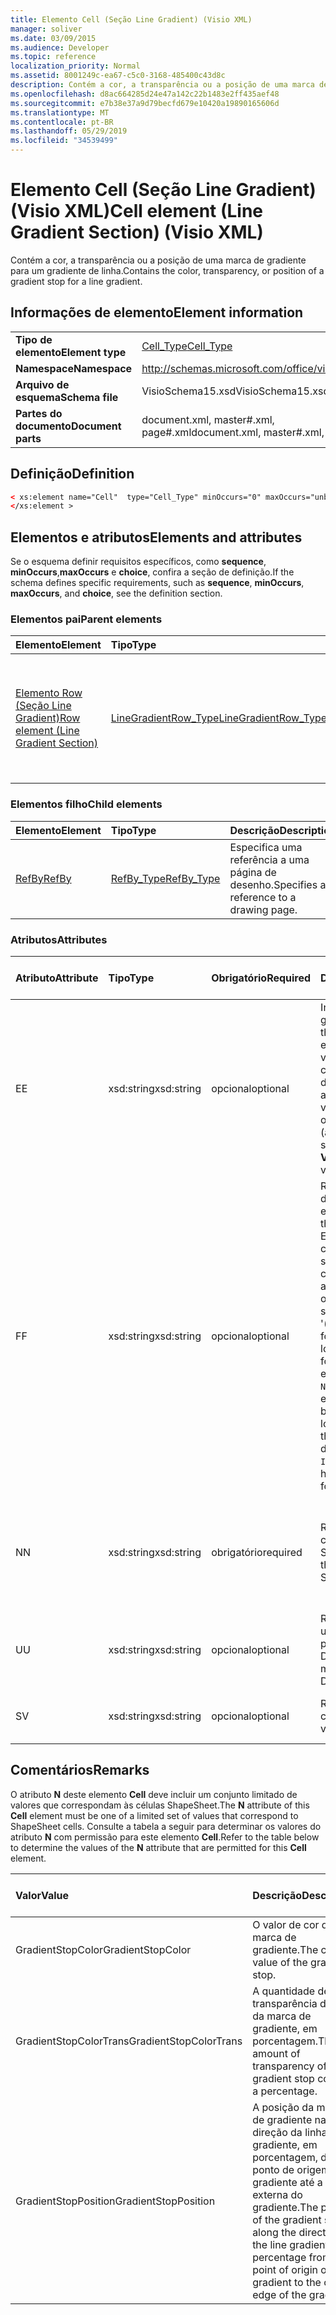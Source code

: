 ```yaml
---
title: Elemento Cell (Seção Line Gradient) (Visio XML)
manager: soliver
ms.date: 03/09/2015
ms.audience: Developer
ms.topic: reference
localization_priority: Normal
ms.assetid: 8001249c-ea67-c5c0-3168-485400c43d8c
description: Contém a cor, a transparência ou a posição de uma marca de gradiente para um gradiente de linha.
ms.openlocfilehash: d8ac664285d24e47a142c22b1483e2ff435aef48
ms.sourcegitcommit: e7b38e37a9d79becfd679e10420a19890165606d
ms.translationtype: MT
ms.contentlocale: pt-BR
ms.lasthandoff: 05/29/2019
ms.locfileid: "34539499"
---
```

# <a name="cell-element-line-gradient-section-visio-xml"></a><span data-ttu-id="d0f78-103">Elemento Cell (Seção Line Gradient) (Visio XML)</span><span class="sxs-lookup"><span data-stu-id="d0f78-103">Cell element (Line Gradient Section) (Visio XML)</span></span>

<span data-ttu-id="d0f78-104">Contém a cor, a transparência ou a posição de uma marca de gradiente para um gradiente de linha.</span><span class="sxs-lookup"><span data-stu-id="d0f78-104">Contains the color, transparency, or position of a gradient stop for a line gradient.</span></span>
  
## <a name="element-information"></a><span data-ttu-id="d0f78-105">Informações de elemento</span><span class="sxs-lookup"><span data-stu-id="d0f78-105">Element information</span></span>

|||
|:-----|:-----|
|<span data-ttu-id="d0f78-106">**Tipo de elemento**</span><span class="sxs-lookup"><span data-stu-id="d0f78-106">**Element type**</span></span> <br/> |[<span data-ttu-id="d0f78-107">Cell_Type</span><span class="sxs-lookup"><span data-stu-id="d0f78-107">Cell_Type</span></span>](cell_type-complextypevisio-xml.md) <br/> |
|<span data-ttu-id="d0f78-108">**Namespace**</span><span class="sxs-lookup"><span data-stu-id="d0f78-108">**Namespace**</span></span> <br/> |http://schemas.microsoft.com/office/visio/2012/main  <br/> |
|<span data-ttu-id="d0f78-109">**Arquivo de esquema**</span><span class="sxs-lookup"><span data-stu-id="d0f78-109">**Schema file**</span></span> <br/> |<span data-ttu-id="d0f78-110">VisioSchema15.xsd</span><span class="sxs-lookup"><span data-stu-id="d0f78-110">VisioSchema15.xsd</span></span>  <br/> |
|<span data-ttu-id="d0f78-111">**Partes do documento**</span><span class="sxs-lookup"><span data-stu-id="d0f78-111">**Document parts**</span></span> <br/> |<span data-ttu-id="d0f78-112">document.xml, master#.xml, page#.xml</span><span class="sxs-lookup"><span data-stu-id="d0f78-112">document.xml, master#.xml, page#.xml</span></span>  <br/> |
   
## <a name="definition"></a><span data-ttu-id="d0f78-113">Definição</span><span class="sxs-lookup"><span data-stu-id="d0f78-113">Definition</span></span>

```XML
< xs:element name="Cell"  type="Cell_Type" minOccurs="0" maxOccurs="unbounded">
</xs:element >
```

## <a name="elements-and-attributes"></a><span data-ttu-id="d0f78-114">Elementos e atributos</span><span class="sxs-lookup"><span data-stu-id="d0f78-114">Elements and attributes</span></span>

<span data-ttu-id="d0f78-115">Se o esquema definir requisitos específicos, como **sequence**, **minOccurs**,**maxOccurs** e **choice**, confira a seção de definição.</span><span class="sxs-lookup"><span data-stu-id="d0f78-115">If the schema defines specific requirements, such as **sequence**, **minOccurs**, **maxOccurs**, and **choice**, see the definition section.</span></span> 
  
### <a name="parent-elements"></a><span data-ttu-id="d0f78-116">Elementos pai</span><span class="sxs-lookup"><span data-stu-id="d0f78-116">Parent elements</span></span>

|<span data-ttu-id="d0f78-117">**Elemento**</span><span class="sxs-lookup"><span data-stu-id="d0f78-117">**Element**</span></span>|<span data-ttu-id="d0f78-118">**Tipo**</span><span class="sxs-lookup"><span data-stu-id="d0f78-118">**Type**</span></span>|<span data-ttu-id="d0f78-119">**Descrição**</span><span class="sxs-lookup"><span data-stu-id="d0f78-119">**Description**</span></span>|
|:-----|:-----|:-----|
|[<span data-ttu-id="d0f78-120">Elemento Row (Seção Line Gradient)</span><span class="sxs-lookup"><span data-stu-id="d0f78-120">Row element (Line Gradient Section)</span></span>](row-element-line-gradient-sectionvisio-xml.md) <br/> |[<span data-ttu-id="d0f78-121">LineGradientRow_Type</span><span class="sxs-lookup"><span data-stu-id="d0f78-121">LineGradientRow_Type</span></span>](linegradientrow_type-complextypevisio-xml.md) <br/> |<span data-ttu-id="d0f78-122">Contém a cor, transparência e posição de uma marca de gradiente para um gradiente de linha.</span><span class="sxs-lookup"><span data-stu-id="d0f78-122">Contains the color, transparency, and position of a gradient stop for a line gradient.</span></span>  <br/> |
   
### <a name="child-elements"></a><span data-ttu-id="d0f78-123">Elementos filho</span><span class="sxs-lookup"><span data-stu-id="d0f78-123">Child elements</span></span>

|<span data-ttu-id="d0f78-124">**Elemento**</span><span class="sxs-lookup"><span data-stu-id="d0f78-124">**Element**</span></span>|<span data-ttu-id="d0f78-125">**Tipo**</span><span class="sxs-lookup"><span data-stu-id="d0f78-125">**Type**</span></span>|<span data-ttu-id="d0f78-126">**Descrição**</span><span class="sxs-lookup"><span data-stu-id="d0f78-126">**Description**</span></span>|
|:-----|:-----|:-----|
|[<span data-ttu-id="d0f78-127">RefBy</span><span class="sxs-lookup"><span data-stu-id="d0f78-127">RefBy</span></span>](refby-element-cell_type-complextypevisio-xml.md) <br/> |[<span data-ttu-id="d0f78-128">RefBy_Type</span><span class="sxs-lookup"><span data-stu-id="d0f78-128">RefBy_Type</span></span>](refby_type-complextypevisio-xml.md) <br/> |<span data-ttu-id="d0f78-129">Especifica uma referência a uma página de desenho.</span><span class="sxs-lookup"><span data-stu-id="d0f78-129">Specifies a reference to a drawing page.</span></span>  <br/> |
   
### <a name="attributes"></a><span data-ttu-id="d0f78-130">Atributos</span><span class="sxs-lookup"><span data-stu-id="d0f78-130">Attributes</span></span>

|<span data-ttu-id="d0f78-131">**Atributo**</span><span class="sxs-lookup"><span data-stu-id="d0f78-131">**Attribute**</span></span>|<span data-ttu-id="d0f78-132">**Tipo**</span><span class="sxs-lookup"><span data-stu-id="d0f78-132">**Type**</span></span>|<span data-ttu-id="d0f78-133">**Obrigatório**</span><span class="sxs-lookup"><span data-stu-id="d0f78-133">**Required**</span></span>|<span data-ttu-id="d0f78-134">**Descrição**</span><span class="sxs-lookup"><span data-stu-id="d0f78-134">**Description**</span></span>|<span data-ttu-id="d0f78-135">**Valores possíveis**</span><span class="sxs-lookup"><span data-stu-id="d0f78-135">**Possible values**</span></span>|
|:-----|:-----|:-----|:-----|:-----|
|<span data-ttu-id="d0f78-136">E</span><span class="sxs-lookup"><span data-stu-id="d0f78-136">E</span></span>  <br/> |<span data-ttu-id="d0f78-137">xsd:string</span><span class="sxs-lookup"><span data-stu-id="d0f78-137">xsd:string</span></span>  <br/> |<span data-ttu-id="d0f78-138">opcional</span><span class="sxs-lookup"><span data-stu-id="d0f78-138">optional</span></span>  <br/> |<span data-ttu-id="d0f78-139">Indica que a fórmula gera um erro.</span><span class="sxs-lookup"><span data-stu-id="d0f78-139">Indicates that the formula evaluates to an error.</span></span> <span data-ttu-id="d0f78-140">O valor de **E** é atual (uma cadeia de mensagem de erro); o valor do atributo **V** é o último valor válido.</span><span class="sxs-lookup"><span data-stu-id="d0f78-140">The value of **E** is the current value (an error message string); the value of the **V** attribute is the last valid value.</span></span>  <br/> |<span data-ttu-id="d0f78-141">Uma cadeia de caracteres de mensagem de erro.</span><span class="sxs-lookup"><span data-stu-id="d0f78-141">An error message string.</span></span>  <br/> |
|<span data-ttu-id="d0f78-142">F</span><span class="sxs-lookup"><span data-stu-id="d0f78-142">F</span></span>  <br/> |<span data-ttu-id="d0f78-143">xsd:string</span><span class="sxs-lookup"><span data-stu-id="d0f78-143">xsd:string</span></span>  <br/> |<span data-ttu-id="d0f78-144">opcional</span><span class="sxs-lookup"><span data-stu-id="d0f78-144">optional</span></span>  <br/> | <span data-ttu-id="d0f78-145">Representa a fórmula do elemento.</span><span class="sxs-lookup"><span data-stu-id="d0f78-145">Represents the element's formula.</span></span> <span data-ttu-id="d0f78-146">Esse atributo pode conter uma das seguintes cadeias de caracteres:</span><span class="sxs-lookup"><span data-stu-id="d0f78-146">This attribute can contain one of the following strings:</span></span>  <br/>  <span data-ttu-id="d0f78-147">'(alguma fórmula)' se a fórmula existir localmente</span><span class="sxs-lookup"><span data-stu-id="d0f78-147">'(some formula)' if the formula exists locally</span></span>  <br/>  <span data-ttu-id="d0f78-148">`No Formula` se a fórmula estiver excluída ou bloqueada localmente</span><span class="sxs-lookup"><span data-stu-id="d0f78-148">`No Formula` if the formula is locally deleted or blocked</span></span>  <br/>  <span data-ttu-id="d0f78-149">`Inh` se a fórmula for herdada.</span><span class="sxs-lookup"><span data-stu-id="d0f78-149">`Inh` if the formula is inherited.</span></span>  <br/> |<span data-ttu-id="d0f78-150">Uma fórmula.</span><span class="sxs-lookup"><span data-stu-id="d0f78-150">A formula.</span></span>  <br/> |
|<span data-ttu-id="d0f78-151">N</span><span class="sxs-lookup"><span data-stu-id="d0f78-151">N</span></span>  <br/> |<span data-ttu-id="d0f78-152">xsd:string</span><span class="sxs-lookup"><span data-stu-id="d0f78-152">xsd:string</span></span>  <br/> |<span data-ttu-id="d0f78-153">obrigatório</span><span class="sxs-lookup"><span data-stu-id="d0f78-153">required</span></span>  <br/> |<span data-ttu-id="d0f78-154">Representa o nome da célula ShapeSheet.</span><span class="sxs-lookup"><span data-stu-id="d0f78-154">Represents the name of the ShapeSheet cell.</span></span>  <br/> |<span data-ttu-id="d0f78-155">O nome da célula ShapeSheet.</span><span class="sxs-lookup"><span data-stu-id="d0f78-155">The name of the ShapeSheet cell.</span></span>  <br/> <span data-ttu-id="d0f78-156">Confira a seção Comentários abaixo.</span><span class="sxs-lookup"><span data-stu-id="d0f78-156">See the Remarks section below.</span></span>  <br/> |
|<span data-ttu-id="d0f78-157">U</span><span class="sxs-lookup"><span data-stu-id="d0f78-157">U</span></span>  <br/> |<span data-ttu-id="d0f78-158">xsd:string</span><span class="sxs-lookup"><span data-stu-id="d0f78-158">xsd:string</span></span>  <br/> |<span data-ttu-id="d0f78-159">opcional</span><span class="sxs-lookup"><span data-stu-id="d0f78-159">optional</span></span>  <br/> |<span data-ttu-id="d0f78-160">Representa uma unidade de medida. O padrão é DL.</span><span class="sxs-lookup"><span data-stu-id="d0f78-160">Represents a unit of measure The default is DL.</span></span>  <br/> |<span data-ttu-id="d0f78-161">As unidades da célula.</span><span class="sxs-lookup"><span data-stu-id="d0f78-161">The units of the cell.</span></span>  <br/> |
|<span data-ttu-id="d0f78-162">S</span><span class="sxs-lookup"><span data-stu-id="d0f78-162">V</span></span>  <br/> |<span data-ttu-id="d0f78-163">xsd:string</span><span class="sxs-lookup"><span data-stu-id="d0f78-163">xsd:string</span></span>  <br/> |<span data-ttu-id="d0f78-164">opcional</span><span class="sxs-lookup"><span data-stu-id="d0f78-164">optional</span></span>  <br/> |<span data-ttu-id="d0f78-165">Representa o valor da célula.</span><span class="sxs-lookup"><span data-stu-id="d0f78-165">Represents the value of the cell.</span></span>  <br/> |<span data-ttu-id="d0f78-166">O valor da célula ShapeSheet.</span><span class="sxs-lookup"><span data-stu-id="d0f78-166">The value of the ShapeSheet cell.</span></span>  <br/> |
   
## <a name="remarks"></a><span data-ttu-id="d0f78-167">Comentários</span><span class="sxs-lookup"><span data-stu-id="d0f78-167">Remarks</span></span>

<span data-ttu-id="d0f78-168">O atributo **N** deste elemento **Cell** deve incluir um conjunto limitado de valores que correspondam às células ShapeSheet.</span><span class="sxs-lookup"><span data-stu-id="d0f78-168">The **N** attribute of this **Cell** element must be one of a limited set of values that correspond to ShapeSheet cells.</span></span> <span data-ttu-id="d0f78-169">Consulte a tabela a seguir para determinar os valores do atributo **N** com permissão para este elemento **Cell**.</span><span class="sxs-lookup"><span data-stu-id="d0f78-169">Refer to the table below to determine the values of the **N** attribute that are permitted for this **Cell** element.</span></span> 
  
|<span data-ttu-id="d0f78-170">**Valor**</span><span class="sxs-lookup"><span data-stu-id="d0f78-170">**Value**</span></span>|<span data-ttu-id="d0f78-171">**Descrição**</span><span class="sxs-lookup"><span data-stu-id="d0f78-171">**Description**</span></span>|<span data-ttu-id="d0f78-172">**Mais informações**</span><span class="sxs-lookup"><span data-stu-id="d0f78-172">**More information**</span></span>|
|:-----|:-----|:-----|
|<span data-ttu-id="d0f78-173">GradientStopColor</span><span class="sxs-lookup"><span data-stu-id="d0f78-173">GradientStopColor</span></span>  <br/> |<span data-ttu-id="d0f78-174">O valor de cor da marca de gradiente.</span><span class="sxs-lookup"><span data-stu-id="d0f78-174">The color value of the gradient stop.</span></span>  <br/> |[<span data-ttu-id="d0f78-175">Linha Gradient Stop (Seção Line Gradient)</span><span class="sxs-lookup"><span data-stu-id="d0f78-175">Gradient Stop Row (Line Gradient Section)</span></span>](gradient-stop-row-line-gradient-section.md) <br/> |
|<span data-ttu-id="d0f78-176">GradientStopColorTrans</span><span class="sxs-lookup"><span data-stu-id="d0f78-176">GradientStopColorTrans</span></span>  <br/> |<span data-ttu-id="d0f78-177">A quantidade de transparência da cor da marca de gradiente, em porcentagem.</span><span class="sxs-lookup"><span data-stu-id="d0f78-177">The amount of transparency of the gradient stop color, as a percentage.</span></span>  <br/> |[<span data-ttu-id="d0f78-178">Linha Gradient Stop (Seção Line Gradient)</span><span class="sxs-lookup"><span data-stu-id="d0f78-178">Gradient Stop Row (Line Gradient Section)</span></span>](gradient-stop-row-line-gradient-section.md) <br/> |
|<span data-ttu-id="d0f78-179">GradientStopPosition</span><span class="sxs-lookup"><span data-stu-id="d0f78-179">GradientStopPosition</span></span>  <br/> |<span data-ttu-id="d0f78-180">A posição da marca de gradiente na direção da linha de gradiente, em porcentagem, do ponto de origem do gradiente até a borda externa do gradiente.</span><span class="sxs-lookup"><span data-stu-id="d0f78-180">The position of the gradient stop along the direction of the line gradient, as a percentage from the point of origin of the gradient to the outer edge of the gradient.</span></span>  <br/> |[<span data-ttu-id="d0f78-181">Linha Gradient Stop (Seção Line Gradient)</span><span class="sxs-lookup"><span data-stu-id="d0f78-181">Gradient Stop Row (Line Gradient Section)</span></span>](gradient-stop-row-line-gradient-section.md) <br/> |
   

